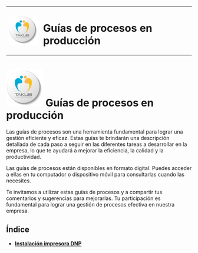 <style>
  td, th {
    border: none!important;
  }
</style>

<table>
  <tr>
    <td><img width="100" src="./img/logo-takub.svg"></td>
    <td><h1>Guías de procesos en producción</h1></td>
  </tr>
</table>

<h1>
  <img width="100" src="./img/logo-takub.svg"> Guías de procesos en producción
</h1>

Las guías de procesos son una herramienta fundamental para lograr una gestión eficiente y eficaz. Estas guías te brindarán una descripción detallada de cada paso a seguir en las diferentes tareas a desarrollar en la empresa, lo que te ayudará a mejorar la eficiencia, la calidad y la productividad. 

Las guías de procesos están disponibles en formato digital. Puedes acceder a ellas en tu computador o dispositivo móvil para consultarlas cuando las necesites.

Te invitamos a utilizar estas guías de procesos y a compartir tus comentarios y sugerencias para mejorarlas. Tu participación es fundamental para lograr una gestión de procesos efectiva en nuestra empresa.

## Índice
- [**Instalación impresora DNP**](./intalacion-impresora-dnp.md)


<!-- ![Logo Takub][logoTakub]
[logoTakub]: ./img/logo-takub.svg -->